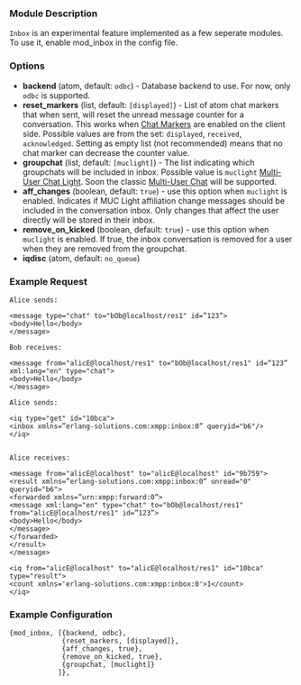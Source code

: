 ### Module Description

`Inbox` is an experimental feature implemented as a few seperate modules.
To use it, enable mod_inbox in the config file.

### Options

* **backend** (atom, default: `odbc`) - Database backend to use. For now, only `odbc` is supported.
* **reset_markers** (list, default: `[displayed]`) - List of atom chat markers that when sent, will reset the unread message counter for a conversation.
This works when [Chat Markers](https://xmpp.org/extensions/xep-0333.html) are enabled on the client side.
Possible values are from the set: `displayed`, `received`, `acknowledged`. Setting as empty list (not recommended) means that no chat marker can decrease the counter value.
* **groupchat** (list, default: `[muclight]`) - The list indicating which groupchats will be included in inbox.
Possible value is `muclight` [Multi-User Chat Light](https://xmpp.org/extensions/inbox/muc-light.html).
Soon the classic [Multi-User Chat](https://xmpp.org/extensions/xep-0045.html) will be supported.
* **aff_changes** (boolean, default: `true`) - use this option when `muclight` is enabled.
Indicates if MUC Light affiliation change messages should be included in the conversation inbox.
Only changes that affect the user directly will be stored in their inbox.
* **remove_on_kicked** (boolean, default: `true`) - use this option when `muclight` is enabled.
If true, the inbox conversation is removed for a user when they are removed from the groupchat.
* **iqdisc** (atom, default: `no_queue`)

### Example Request

```
Alice sends:

<message type="chat" to="bOb@localhost/res1" id=”123”>
<body>Hello</body>
</message>

Bob receives:

<message from="alicE@localhost/res1" to="bOb@localhost/res1" id=“123” xml:lang="en" type="chat">
<body>Hello</body>
</message>

Alice sends:

<iq type="get" id="10bca">
<inbox xmlns=”erlang-solutions.com:xmpp:inbox:0” queryid="b6"/>
</iq>


Alice receives:

<message from="alicE@localhost" to="alicE@localhost" id="9b759">
<result xmlns=”erlang-solutions.com:xmpp:inbox:0” unread="0" queryid="b6">
<forwarded xmlns=”urn:xmpp:forward:0”>
<message xml:lang="en" type="chat" to="bOb@localhost/res1" from="alicE@localhost/res1" id=”123”>
<body>Hello</body>
</message>
</forwarded>
</result>
</message>

<iq from="alicE@localhost" to="alicE@localhost/res1" id="10bca" type="result">
<count xmlns='erlang-solutions.com:xmpp:inbox:0'>1</count>
</iq>

```


### Example Configuration

```
{mod_inbox, [{backend, odbc},
             {reset_markers, [displayed]},
             {aff_changes, true},
             {remove_on_kicked, true},
             {groupchat, [muclight]}
            ]},
```

